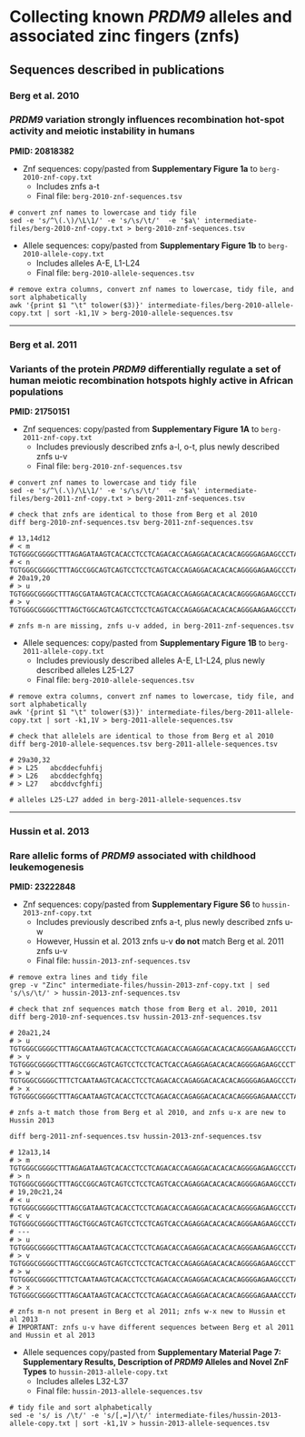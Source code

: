 # Collecting known *PRDM9* alleles and associated zinc fingers (znfs)

## Sequences described in publications

### Berg et al. 2010
### _PRDM9_ variation strongly influences recombination hot-spot activity and meiotic instability in humans
**PMID: 20818382**
- Znf sequences: copy/pasted from **Supplementary Figure 1a** to `berg-2010-znf-copy.txt`
  - Includes znfs a-t
  - Final file: `berg-2010-znf-sequences.tsv`
```
# convert znf names to lowercase and tidy file
sed -e 's/^\(.\)/\L\1/' -e 's/\s/\t/'  -e '$a\' intermediate-files/berg-2010-znf-copy.txt > berg-2010-znf-sequences.tsv
```

- Allele sequences: copy/pasted from **Supplementary Figure 1b** to `berg-2010-allele-copy.txt`
  - Includes alleles A-E, L1-L24
  - Final file: `berg-2010-allele-sequences.tsv`

```
# remove extra columns, convert znf names to lowercase, tidy file, and sort alphabetically
awk '{print $1 "\t" tolower($3)}' intermediate-files/berg-2010-allele-copy.txt | sort -k1,1V > berg-2010-allele-sequences.tsv
```
---
### Berg et al. 2011
### Variants of the protein _PRDM9_ differentially regulate a set of human meiotic recombination hotspots highly active in African populations
**PMID: 21750151**
- Znf sequences: copy/pasted from **Supplementary Figure 1A** to `berg-2011-znf-copy.txt`
  - Includes previously described znfs a-l, o-t, plus newly described znfs u-v
  - Final file: `berg-2010-znf-sequences.tsv`
```
# convert znf names to lowercase and tidy file
sed -e 's/^\(.\)/\L\1/' -e 's/\s/\t/'  -e '$a\' intermediate-files/berg-2011-znf-copy.txt > berg-2011-znf-sequences.tsv

# check that znfs are identical to those from Berg et al 2010
diff berg-2010-znf-sequences.tsv berg-2011-znf-sequences.tsv

# 13,14d12
# < m     TGTGGGCGGGGCTTTAGAGATAAGTCACACCTCCTCAGACACCAGAGGACACACACAGGGGAGAAGCCCTACGTCTGCAGGGAG
# < n     TGTGGGCGGGGCTTTAGCCGGCAGTCAGTCCTCCTCAGTCACCAGAGGACACACACAGGGGAGAAGCCCTATGTCTGCAGGGAG
# 20a19,20
# > u     TGTGGGCGGGGCTTTAGCGATAAGTCACACCTCCTCAGACACCAGAGGACACACACAGGGGAGAAGCCCTATGTCTGCAGGGAG
# > v     TGTGGGCGGGGCTTTAGCTGGCAGTCAGTCCTCCTCAGTCACCAGAGGACACACACAGGGAAGAAGCCCTATGTCTGCAGGGAG

# znfs m-n are missing, znfs u-v added, in berg-2011-znf-sequences.tsv
```

- Allele sequences: copy/pasted from **Supplementary Figure 1B** to `berg-2011-allele-copy.txt`
  - Includes previously described alleles A-E, L1-L24, plus newly described alleles L25-L27
  - Final file: `berg-2010-allele-sequences.tsv`

```
# remove extra columns, convert znf names to lowercase, tidy file, and sort alphabetically
awk '{print $1 "\t" tolower($3)}' intermediate-files/berg-2011-allele-copy.txt | sort -k1,1V > berg-2011-allele-sequences.tsv

# check that allelels are identical to those from Berg et al 2010
diff berg-2010-allele-sequences.tsv berg-2011-allele-sequences.tsv

# 29a30,32
# > L25   abcddecfuhfij
# > L26   abcddecfghfqj
# > L27   abcddvcfghfij

# alleles L25-L27 added in berg-2011-allele-sequences.tsv
```
---
### Hussin et al. 2013
### Rare allelic forms of _PRDM9_ associated with childhood leukemogenesis
**PMID: 23222848**
- Znf sequences: copy/pasted from **Supplementary Figure S6** to `hussin-2013-znf-copy.txt`
  - Includes previously described znfs a-t, plus newly described znfs u-w
  - However, Hussin et al. 2013 znfs u-v **do not** match Berg et al. 2011 znfs u-v
  - Final file: `hussin-2013-znf-sequences.tsv`
```
# remove extra lines and tidy file
grep -v "Zinc" intermediate-files/hussin-2013-znf-copy.txt | sed 's/\s/\t/' > hussin-2013-znf-sequences.tsv

# check that znf sequences match those from Berg et al. 2010, 2011
diff berg-2010-znf-sequences.tsv hussin-2013-znf-sequences.tsv

# 20a21,24
# > u     TGTGGGCGGGGCTTTAGCAATAAGTCACACCTCCTCAGACACCAGAGGACACACACAGGGAAGAAGCCCTATGTCTGCAGGGAG
# > v     TGTGGGCGGGGCTTTAGCCGGCAGTCAGTCCTCCTCACTCACCAGAGGAGACACACAGGGGAGAAGCCCTTTGTCTGCAGGGAG
# > w     TGTGGGCGGGGCTTTCTCAATAAGTCACACCTCCTCAGACACCAGAGGACACACACAGGGGAGAAGCCCTACGTCTGCAGGGAG
# > x     TGTGGGCGGGGCTTTAGCAATAAGTCACACCTCCTCAGACACCAGAGGACACACACAGGGGAGAAACCCTATGTCTGCAGGGAG

# znfs a-t match those from Berg et al 2010, and znfs u-x are new to Hussin 2013

diff berg-2011-znf-sequences.tsv hussin-2013-znf-sequences.tsv

# 12a13,14
# > m     TGTGGGCGGGGCTTTAGAGATAAGTCACACCTCCTCAGACACCAGAGGACACACACAGGGGAGAAGCCCTACGTCTGCAGGGAG
# > n     TGTGGGCGGGGCTTTAGCCGGCAGTCAGTCCTCCTCAGTCACCAGAGGACACACACAGGGGAGAAGCCCTATGTCTGCAGGGAG
# 19,20c21,24
# < u     TGTGGGCGGGGCTTTAGCGATAAGTCACACCTCCTCAGACACCAGAGGACACACACAGGGGAGAAGCCCTATGTCTGCAGGGAG
# < v     TGTGGGCGGGGCTTTAGCTGGCAGTCAGTCCTCCTCAGTCACCAGAGGACACACACAGGGAAGAAGCCCTATGTCTGCAGGGAG
# ---
# > u     TGTGGGCGGGGCTTTAGCAATAAGTCACACCTCCTCAGACACCAGAGGACACACACAGGGAAGAAGCCCTATGTCTGCAGGGAG
# > v     TGTGGGCGGGGCTTTAGCCGGCAGTCAGTCCTCCTCACTCACCAGAGGAGACACACAGGGGAGAAGCCCTTTGTCTGCAGGGAG
# > w     TGTGGGCGGGGCTTTCTCAATAAGTCACACCTCCTCAGACACCAGAGGACACACACAGGGGAGAAGCCCTACGTCTGCAGGGAG
# > x     TGTGGGCGGGGCTTTAGCAATAAGTCACACCTCCTCAGACACCAGAGGACACACACAGGGGAGAAACCCTATGTCTGCAGGGAG

# znfs m-n not present in Berg et al 2011; znfs w-x new to Hussin et al 2013
# IMPORTANT: znfs u-v have different sequences between Berg et al 2011 and Hussin et al 2013
```

- Allele sequences copy/pasted from **Supplementary Material Page 7: Supplementary Results, Description of *PRDM9* Alleles and Novel ZnF Types** to `hussin-2013-allele-copy.txt`
  - Includes alleles L32-L37
  - Final file: `hussin-2013-allele-sequences.tsv`
```
# tidy file and sort alphabetically
sed -e 's/ is /\t/' -e 's/[,=]/\t/' intermediate-files/hussin-2013-allele-copy.txt | sort -k1,1V > hussin-2013-allele-sequences.tsv
```
